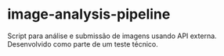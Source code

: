 # image-analysis-pipeline
Script para análise e submissão de imagens usando API externa. Desenvolvido como parte de um teste técnico.
